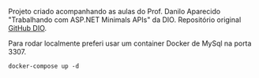 Projeto criado acompanhando as aulas do Prof. Danilo Aparecido "Trabalhando com ASP.NET Minimals APIs" da DIO.
Repositório original [GitHub DIO](https://github.com/digitalinnovationone/minimal-api/).

Para rodar localmente preferi usar um container Docker de MySql na porta 3307.

`docker-compose up -d`
